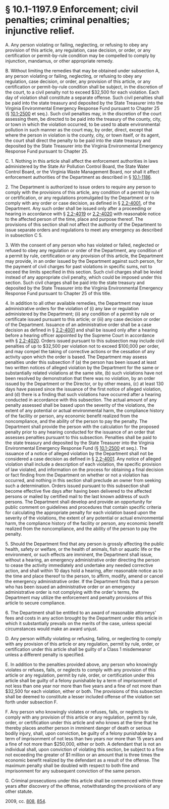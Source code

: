 # § 10.1-1197.9 Enforcement; civil penalties; criminal penalties; injunctive relief.

<p>A. Any person violating or failing, neglecting, or refusing to obey any provision of this article, any regulation, case decision, or order, or any certification or permit-by-rule condition may be compelled to comply by injunction, mandamus, or other appropriate remedy.</p><p>B. Without limiting the remedies that may be obtained under subsection A, any person violating or failing, neglecting, or refusing to obey any regulation, case decision, or order, any provision of this article, or any certification or permit-by-rule condition shall be subject, in the discretion of the court, to a civil penalty not to exceed $32,500 for each violation. Each day of violation shall constitute a separate offense. Such civil penalties shall be paid into the state treasury and deposited by the State Treasurer into the Virginia Environmental Emergency Response Fund pursuant to Chapter 25 (§ <a href='http://law.lis.virginia.gov/vacode/10.1-2500/'>10.1-2500</a> et seq.). Such civil penalties may, in the discretion of the court assessing them, be directed to be paid into the treasury of the county, city, or town in which the violation occurred, to be used to abate environmental pollution in such manner as the court may, by order, direct, except that where the person in violation is the county, city, or town itself, or its agent, the court shall direct the penalty to be paid into the state treasury and deposited by the State Treasurer into the Virginia Environmental Emergency Response Fund pursuant to Chapter 25.</p><p>C. 1. Nothing in this article shall affect the enforcement authorities in laws administered by the State Air Pollution Control Board, the State Water Control Board, or the Virginia Waste Management Board, nor shall it affect enforcement authorities of the Department as described in § <a href='http://law.lis.virginia.gov/vacode/10.1-1186/'>10.1-1186</a>.</p><p>2. The Department is authorized to issue orders to require any person to comply with the provisions of this article, any condition of a permit by rule or certification, or any regulations promulgated by the Department or to comply with any order or case decision, as defined in § <a href='http://law.lis.virginia.gov/vacode/2.2-4001/'>2.2-4001</a>, of the Department. Any such order shall be issued only after a proceeding or hearing in accordance with § <a href='http://law.lis.virginia.gov/vacode/2.2-4019/'>2.2-4019</a> or <a href='http://law.lis.virginia.gov/vacode/2.2-4020/'>2.2-4020</a> with reasonable notice to the affected person of the time, place and purpose thereof. The provisions of this section shall not affect the authority of the Department to issue separate orders and regulations to meet any emergency as described in subsection C 5.</p><p>3. With the consent of any person who has violated or failed, neglected or refused to obey any regulation or order of the Department, any condition of a permit by rule, certification or any provision of this article, the Department may provide, in an order issued by the Department against such person, for the payment of civil charges for past violations in specific sums, not to exceed the limits specified in this section. Such civil charges shall be levied instead of any appropriate civil penalty, which could be imposed under this section. Such civil charges shall be paid into the state treasury and deposited by the State Treasurer into the Virginia Environmental Emergency Response Fund pursuant to Chapter 25 of this title.</p><p>4. In addition to all other available remedies, the Department may issue administrative orders for the violation of (i) any law or regulation administered by the Department; (ii) any condition of a permit by rule or certificate issued pursuant to this article; or (iii) any case decision or order of the Department. Issuance of an administrative order shall be a case decision as defined in § <a href='http://law.lis.virginia.gov/vacode/2.2-4001/'>2.2-4001</a> and shall be issued only after a hearing before a hearing officer appointed by the Supreme Court in accordance with § <a href='http://law.lis.virginia.gov/vacode/2.2-4020/'>2.2-4020</a>. Orders issued pursuant to this subsection may include civil penalties of up to $32,500 per violation not to exceed $100,000 per order, and may compel the taking of corrective actions or the cessation of any activity upon which the order is based. The Department may assess penalties under this subsection if (a) the person has been issued at least two written notices of alleged violation by the Department for the same or substantially related violations at the same site, (b) such violations have not been resolved by demonstration that there was no violation, by an order issued by the Department or the Director, or by other means, (c) at least 130 days have passed since the issuance of the first notice of alleged violation, and (d) there is a finding that such violations have occurred after a hearing conducted in accordance with this subsection. The actual amount of any penalty assessed shall be based upon the severity of the violations, the extent of any potential or actual environmental harm, the compliance history of the facility or person, any economic benefit realized from the noncompliance, and the ability of the person to pay the penalty. The Department shall provide the person with the calculation for the proposed penalty prior to any hearing conducted for the issuance of an order that assesses penalties pursuant to this subsection. Penalties shall be paid to the state treasury and deposited by the State Treasurer into the Virginia Environmental Emergency Response Fund (§ <a href='http://law.lis.virginia.gov/vacode/10.1-2500/'>10.1-2500</a> et seq.). The issuance of a notice of alleged violation by the Department shall not be considered a case decision as defined in § <a href='http://law.lis.virginia.gov/vacode/2.2-4001/'>2.2-4001</a>. Any notice of alleged violation shall include a description of each violation, the specific provision of law violated, and information on the process for obtaining a final decision or fact finding from the Department on whether or not a violation has occurred, and nothing in this section shall preclude an owner from seeking such a determination. Orders issued pursuant to this subsection shall become effective five days after having been delivered to the affected persons or mailed by certified mail to the last known address of such persons. The Department shall develop and provide an opportunity for public comment on guidelines and procedures that contain specific criteria for calculating the appropriate penalty for each violation based upon the severity of the violations, the extent of any potential or actual environmental harm, the compliance history of the facility or person, any economic benefit realized from the noncompliance, and the ability of the person to pay the penalty.</p><p>5. Should the Department find that any person is grossly affecting the public health, safety or welfare, or the health of animals, fish or aquatic life or the environment, or such effects are imminent, the Department shall issue, without a hearing, an emergency administrative order directing the person to cease the activity immediately and undertake any needed corrective action, and shall within 10 days hold a hearing, after reasonable notice as to the time and place thereof to the person, to affirm, modify, amend or cancel the emergency administrative order. If the Department finds that a person who has been issued an administrative order or an emergency administrative order is not complying with the order's terms, the Department may utilize the enforcement and penalty provisions of this article to secure compliance.</p><p>6. The Department shall be entitled to an award of reasonable attorneys' fees and costs in any action brought by the Department under this article in which it substantially prevails on the merits of the case, unless special circumstances would make an award unjust.</p><p>D. Any person willfully violating or refusing, failing, or neglecting to comply with any provision of this article or any regulation, permit by rule, order, or certification under this article shall be guilty of a Class 1 misdemeanor unless a different penalty is specified.</p><p>E. In addition to the penalties provided above, any person who knowingly violates or refuses, fails, or neglects to comply with any provision of this article or any regulation, permit by rule, order, or certification under this article shall be guilty of a felony punishable by a term of imprisonment of not less than one year nor more than five years and a fine of not more than $32,500 for each violation, either or both. The provisions of this subsection shall be deemed to constitute a lesser included offense of the violation set forth under subsection F.</p><p>F. Any person who knowingly violates or refuses, fails, or neglects to comply with any provision of this article or any regulation, permit by rule, order, or certification under this article and who knows at the time that he thereby places another person in imminent danger of death or serious bodily injury, shall, upon conviction, be guilty of a felony punishable by a term of imprisonment of not less than two years nor more than 15 years and a fine of not more than $250,000, either or both. A defendant that is not an individual shall, upon conviction of violating this section, be subject to a fine not exceeding the greater of $1 million or an amount that is three times the economic benefit realized by the defendant as a result of the offense. The maximum penalty shall be doubled with respect to both fine and imprisonment for any subsequent conviction of the same person.</p><p>G. Criminal prosecutions under this article shall be commenced within three years after discovery of the offense, notwithstanding the provisions of any other statute.</p><p>2009, cc. <a href='http://lis.virginia.gov/cgi-bin/legp604.exe?091+ful+CHAP0808'>808</a>, <a href='http://lis.virginia.gov/cgi-bin/legp604.exe?091+ful+CHAP0854'>854</a>.</p>